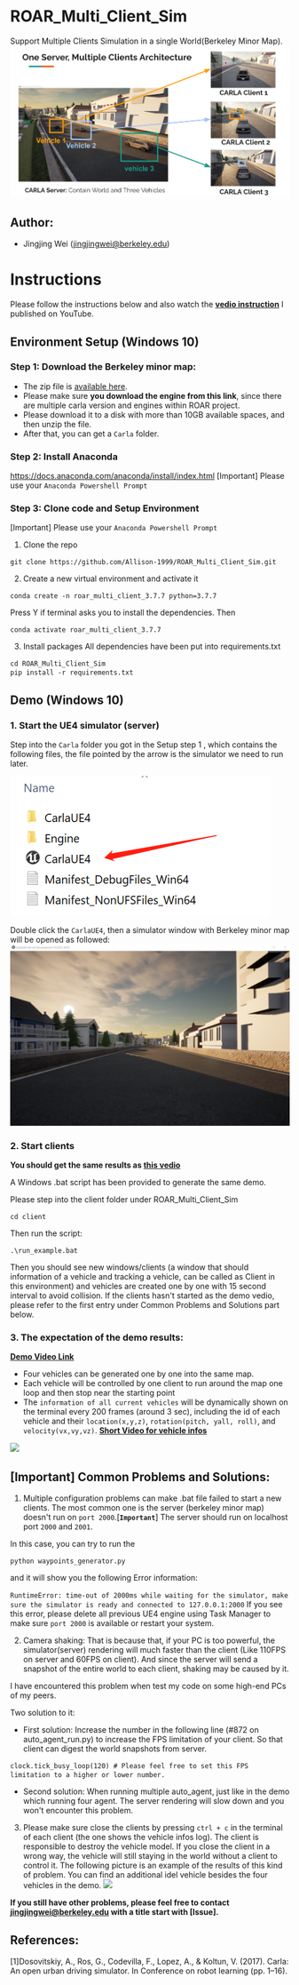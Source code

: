# ROAR_Multi_Client_Sim
 Support Multiple Clients Simulation in a single World(Berkeley Minor Map).
 ![multi-agent](./readme_figures/multi-agent.png)
## Author:
* Jingjing Wei    (jingjingwei@berkeley.edu)


# Instructions
 Please follow the instructions below and also watch the [**vedio instruction**](https://youtu.be/noZPgLma6BA) I published on YouTube.

## Environment Setup (Windows 10)

### Step 1: Download the Berkeley minor map:
- The zip file is [available here](https://drive.google.com/file/d/1hyI9SyjxFG7IV-c6RQxz26fs5LijRogY/view?usp=sharing). 
- Please make sure **you download the engine from this link**, since there are multiple carla version and engines within ROAR project.
- Please download it to a disk with more than 10GB available spaces, and then unzip the file.
- After that, you can get a `Carla` folder.

### Step 2: Install Anaconda
https://docs.anaconda.com/anaconda/install/index.html
[Important] Please use your `Anaconda Powershell Prompt`

### Step 3: Clone code and Setup Environment
[Important] Please use your `Anaconda Powershell Prompt`
1. Clone the repo
```
git clone https://github.com/Allison-1999/ROAR_Multi_Client_Sim.git
```
2. Create a new virtual environment and activate it
```
conda create -n roar_multi_client_3.7.7 python=3.7.7
```
Press Y if terminal asks you to install the dependencies.
Then
```
conda activate roar_multi_client_3.7.7
```
3. Install packages
All dependencies have been put into requirements.txt
```
cd ROAR_Multi_Client_Sim
pip install -r requirements.txt
```

## Demo (Windows 10)

### 1. Start the UE4 simulator (server)
Step into the `Carla` folder you got in the Setup step 1
, which contains the following files, the file pointed by the arrow is the simulator we need to run later.

![](./readme_figures/CarlaUE4.png)

Double click the `CarlaUE4`, then a simulator window with Berkeley minor map will be opened as followed:
![](./readme_figures/CarlaUE4_Window.png)

### 2. Start clients
**You should get the same results as [this vedio](https://youtu.be/AVae--XGkb0)**

A Windows .bat script has been provided to generate the same demo.

Please step into the client folder under ROAR_Multi_Client_Sim
```
cd client
```
Then run the script:
```
.\run_example.bat
```
Then you should see new windows/clients (a window that should information of a vehicle and tracking a vehicle, can be called as Client in this environment) and vehicles are created one by one with 15 second interval to avoid collision.
If the clients hasn't started as the demo vedio, please refer to the first entry under Common Problems and Solutions part below.

### 3. The expectation of the demo results:
[**Demo Video Link**](https://youtu.be/AVae--XGkb0)
* Four vehicles can be generated one by one into the same map.
* Each vehicle will be controlled by one client to run around the map one loop and then stop near the starting point
* The `information of all current vehicles` will be dynamically shown on the terminal every 200 frames (around 3 sec), including the id of each vehicle and their `location(x,y,z)`, `rotation(pitch, yall, roll)`, and `velocity(vx,vy,vz)`. [**Short Video for vehicle infos**](https://youtu.be/d2K9msfDdkc)

![](./readme_figures/picture_from_demo_video.png)

## [Important] Common Problems and Solutions:
1. Multiple configuration problems can make .bat file failed to start a new clients. The most common one is the server (berkeley minor map) doesn't run on `port 2000`.[**`Important`**] The server should run on localhost port `2000` and `2001`.

In this case, you can try to run the 
```
python waypoints_generator.py
```
and it will show you the following Error information:

```RuntimeError: time-out of 2000ms while waiting for the simulator, make sure the simulator is ready and connected to 127.0.0.1:2000```
If you see this error, please delete all previous UE4 engine using Task Manager to make sure `port 2000` is available or restart your system.

2. Camera shaking:
That is because that, if your PC is too powerful, the simulator(server) rendering will much faster than the client (Like 110FPS on server and 60FPS on client). And since the server will send a snapshot of the entire world to each client, shaking may be caused by it.

I have encountered this problem when test my code on some high-end PCs of my peers.

Two solution to it:
- First solution: Increase the number in the following line (#872 on auto_agent_run.py) to increase the FPS limitation of your client. So that client can digest the world snapshots from server.
```
clock.tick_busy_loop(120) # Please feel free to set this FPS limitation to a higher or lower number.
```
- Second solution: When running multiple auto_agent, just like in the demo which running four agent. The server rendering will slow down and you won't encounter this problem.

3. Please make sure close the clients by pressing `ctrl + c` in the terminal of each client (the one shows the vehicle infos log). The client is responsible to destroy the vehicle model. If you close the client in a wrong way, the vehicle will still staying in the world without a client to control it. The following picture is an example of the results of this kind of problem. You can find an additional idel vehicle besides the four vehicles in the demo.
![](./readme_figures/vehicle_infos.png)

**If you still have other problems, please feel free to contact [jingjingwei@berkeley.edu](jingjingwei@berkeley.edu) with a title start with [Issue].**


## References:
[1]Dosovitskiy, A., Ros, G., Codevilla, F., Lopez, A., & Koltun, V. (2017). Carla: An open urban driving simulator. In Conference on robot learning (pp. 1–16).

